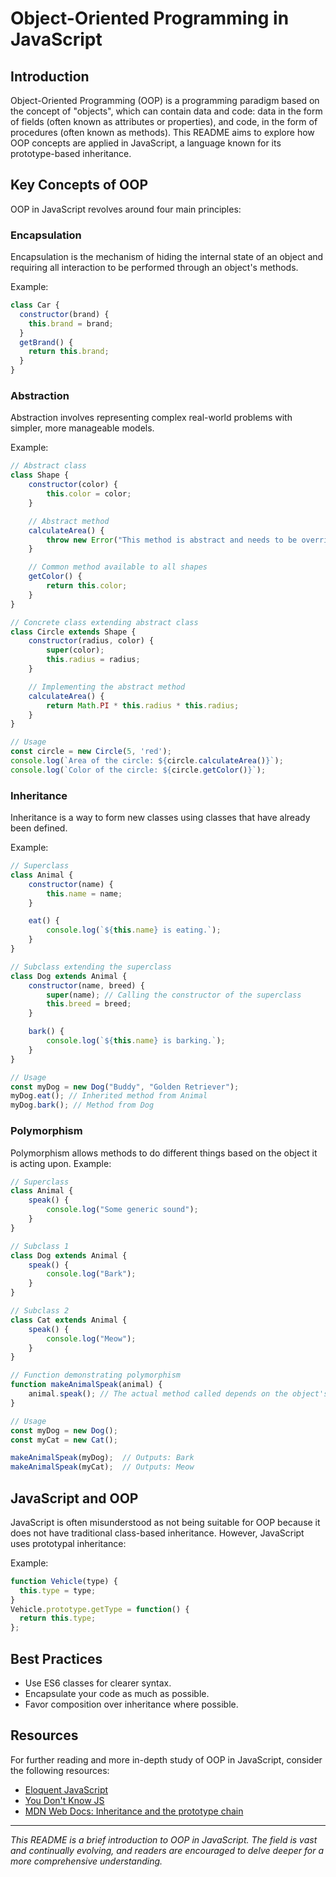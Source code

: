 # Object-Oriented Programming in JavaScript

## Introduction
Object-Oriented Programming (OOP) is a programming paradigm based on the concept of "objects", which can contain data and code: data in the form of fields (often known as attributes or properties), and code, in the form of procedures (often known as methods). This README aims to explore how OOP concepts are applied in JavaScript, a language known for its prototype-based inheritance.

## Key Concepts of OOP
OOP in JavaScript revolves around four main principles:

### Encapsulation
Encapsulation is the mechanism of hiding the internal state of an object and requiring all interaction to be performed through an object's methods. 

Example:
```javascript
class Car {
  constructor(brand) {
    this.brand = brand;
  }
  getBrand() {
    return this.brand;
  }
}
```

### Abstraction
Abstraction involves representing complex real-world problems with simpler, more manageable models.

Example: 
```javascript
// Abstract class
class Shape {
    constructor(color) {
        this.color = color;
    }

    // Abstract method
    calculateArea() {
        throw new Error("This method is abstract and needs to be overridden.");
    }

    // Common method available to all shapes
    getColor() {
        return this.color;
    }
}

// Concrete class extending abstract class
class Circle extends Shape {
    constructor(radius, color) {
        super(color);
        this.radius = radius;
    }

    // Implementing the abstract method
    calculateArea() {
        return Math.PI * this.radius * this.radius;
    }
}

// Usage
const circle = new Circle(5, 'red');
console.log(`Area of the circle: ${circle.calculateArea()}`);
console.log(`Color of the circle: ${circle.getColor()}`);
```

### Inheritance
Inheritance is a way to form new classes using classes that have already been defined.

Example:
```javascript 
// Superclass
class Animal {
    constructor(name) {
        this.name = name;
    }

    eat() {
        console.log(`${this.name} is eating.`);
    }
}

// Subclass extending the superclass
class Dog extends Animal {
    constructor(name, breed) {
        super(name); // Calling the constructor of the superclass
        this.breed = breed;
    }

    bark() {
        console.log(`${this.name} is barking.`);
    }
}

// Usage
const myDog = new Dog("Buddy", "Golden Retriever");
myDog.eat(); // Inherited method from Animal
myDog.bark(); // Method from Dog
```

### Polymorphism
Polymorphism allows methods to do different things based on the object it is acting upon.
Example: 
```javascript
// Superclass
class Animal {
    speak() {
        console.log("Some generic sound");
    }
}

// Subclass 1
class Dog extends Animal {
    speak() {
        console.log("Bark");
    }
}

// Subclass 2
class Cat extends Animal {
    speak() {
        console.log("Meow");
    }
}

// Function demonstrating polymorphism
function makeAnimalSpeak(animal) {
    animal.speak(); // The actual method called depends on the object's class
}

// Usage
const myDog = new Dog();
const myCat = new Cat();

makeAnimalSpeak(myDog);  // Outputs: Bark
makeAnimalSpeak(myCat);  // Outputs: Meow
```

## JavaScript and OOP
JavaScript is often misunderstood as not being suitable for OOP because it does not have traditional class-based inheritance. However, JavaScript uses prototypal inheritance:

Example:
```javascript
function Vehicle(type) {
  this.type = type;
}
Vehicle.prototype.getType = function() {
  return this.type;
};
```

## Best Practices
- Use ES6 classes for clearer syntax.
- Encapsulate your code as much as possible.
- Favor composition over inheritance where possible.

## Resources
For further reading and more in-depth study of OOP in JavaScript, consider the following resources:
- [Eloquent JavaScript](https://eloquentjavascript.net/)
- [You Don't Know JS](https://github.com/getify/You-Dont-Know-JS)
- [MDN Web Docs: Inheritance and the prototype chain](https://developer.mozilla.org/en-US/docs/Web/JavaScript/Inheritance_and_the_prototype_chain)

---

*This README is a brief introduction to OOP in JavaScript. The field is vast and continually evolving, and readers are encouraged to delve deeper for a more comprehensive understanding.*
